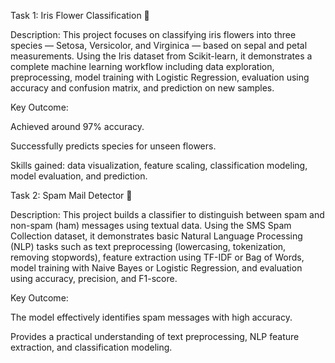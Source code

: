 Task 1: Iris Flower Classification 🌸

Description:
This project focuses on classifying iris flowers into three species — Setosa, Versicolor, and Virginica — based on sepal and petal measurements. Using the Iris dataset from Scikit-learn, it demonstrates a complete machine learning workflow including data exploration, preprocessing, model training with Logistic Regression, evaluation using accuracy and confusion matrix, and prediction on new samples.

Key Outcome:

Achieved around 97% accuracy.

Successfully predicts species for unseen flowers.

Skills gained: data visualization, feature scaling, classification modeling, model evaluation, and prediction.

Task 2: Spam Mail Detector 📧

Description:
This project builds a classifier to distinguish between spam and non-spam (ham) messages using textual data. Using the SMS Spam Collection dataset, it demonstrates basic Natural Language Processing (NLP) tasks such as text preprocessing (lowercasing, tokenization, removing stopwords), feature extraction using TF-IDF or Bag of Words, model training with Naive Bayes or Logistic Regression, and evaluation using accuracy, precision, and F1-score.

Key Outcome:

The model effectively identifies spam messages with high accuracy.

Provides a practical understanding of text preprocessing, NLP feature extraction, and classification modeling.
